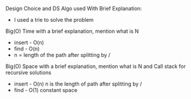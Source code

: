 Design Choice and DS Algo used With Brief Explanation:
- I used a trie to solve the problem

Big(O) Time with a brief explanation, mention what is N
- insert - O(n)
- find - O(n)
- n = length of the path after splitting by /

Big(O) Space with a brief explanation, mention what is N and Call stack for recursive solutions
- insert - O(n) n is the length of path after splitting by /
- find - O(1) constant space 